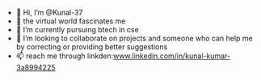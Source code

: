 - 👋 Hi, I’m @Kunal-37
- 👀 the virtual world fascinates me
- 🌱 I’m currently pursuing btech in cse
- 💞️ I’m looking to collaborate on projects and someone who can help me by correcting or providing better suggestions
- 📫 reach me through linkden:www.linkedin.com/in/kunal-kumar-3a8994225

<!---
Kunal-37/Kunal-37 is a ✨ special ✨ repository because its `README.md` (this file) appears on your GitHub profile.
You can click the Preview link to take a look at your changes.
--->
